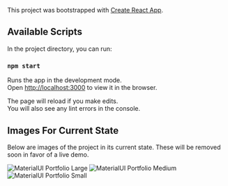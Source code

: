 This project was bootstrapped with [Create React App](https://github.com/facebook/create-react-app).

## Available Scripts

In the project directory, you can run:

### `npm start`

Runs the app in the development mode.<br>
Open [http://localhost:3000](http://localhost:3000) to view it in the browser.

The page will reload if you make edits.<br>
You will also see any lint errors in the console.


## Images For Current State

Below are images of the project in its current state. These will be removed soon in favor of a live demo.

![MaterialUI Portfolio Large](/projectimages/MaterialUI_Portfolio.png)
![MaterialUI Portfolio Medium](/projectimages/MaterialUI_Portfolio2.png)
![MaterialUI Portfolio Small](/projectimages/MaterialUI_Portfolio1.png)
